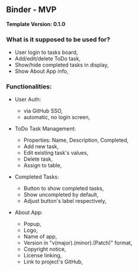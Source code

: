 ## Binder - MVP
__Template Version: 0.1.0__

### What is it supposed to be used for?

- User login to tasks board,
- Add/edit/delete ToDo task,
- Show/hide completed tasks in display,
- Show About App info,

### Functionalities:

- User Auth:
	- via GitHub SSO,
	- automatic, no login screen,

- ToDo Task Management:
	- Properties: Name, Description, Completed,
	- Add new task,
	- Edit existing task's values,
	- Delete task,
	- Assign to table,

- Completed Tasks:
	- Button to show completed tasks,
	- Show uncompleted by default,
	- Adjust button's label respectively,

- About App:
	- Popup,
	- Logo,
	- Name of app,
	- Version in "v(major).(minor).(Patch)" format,
	- Copyright notice,
	- License linking,
	- Link to project's GitHub,
